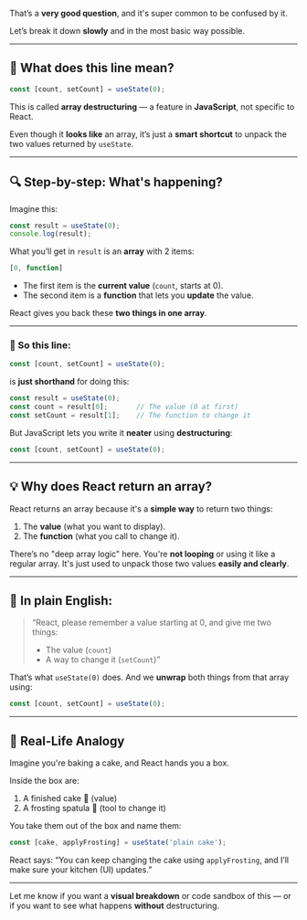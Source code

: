 That’s a **very good question**, and it's super common to be confused by it.

Let’s break it down **slowly** and in the most basic way possible.

---

## 🧠 What does this line mean?

```js
const [count, setCount] = useState(0);
```

This is called **array destructuring** — a feature in **JavaScript**, not specific to React.

Even though it **looks like** an array, it’s just a **smart shortcut** to unpack the two values returned by `useState`.

---

## 🔍 Step-by-step: What's happening?

Imagine this:

```js
const result = useState(0);
console.log(result);
```

What you’ll get in `result` is an **array** with 2 items:

```js
[0, function]
```

* The first item is the **current value** (`count`, starts at 0).
* The second item is a **function** that lets you **update** the value.

React gives you back these **two things in one array**.

---

### 🧪 So this line:

```js
const [count, setCount] = useState(0);
```

is **just shorthand** for doing this:

```js
const result = useState(0);
const count = result[0];       // The value (0 at first)
const setCount = result[1];    // The function to change it
```

But JavaScript lets you write it **neater** using **destructuring**:

```js
const [count, setCount] = useState(0);
```

---

## 💡 Why does React return an array?

React returns an array because it's a **simple way** to return two things:

1. The **value** (what you want to display).
2. The **function** (what you call to change it).

There’s no "deep array logic" here. You're **not looping** or using it like a regular array. It's just used to unpack those two values **easily and clearly**.

---

## 📌 In plain English:

> “React, please remember a value starting at 0,
> and give me two things:
>
> * The value (`count`)
> * A way to change it (`setCount`)”

That’s what `useState(0)` does.
And we **unwrap** both things from that array using:

```js
const [count, setCount] = useState(0);
```

---

## 🔄 Real-Life Analogy

Imagine you're baking a cake, and React hands you a box.

Inside the box are:

1. A finished cake 🎂 (value)
2. A frosting spatula 🍴 (tool to change it)

You take them out of the box and name them:

```js
const [cake, applyFrosting] = useState('plain cake');
```

React says: “You can keep changing the cake using `applyFrosting`, and I’ll make sure your kitchen (UI) updates.”

---

Let me know if you want a **visual breakdown** or code sandbox of this — or if you want to see what happens **without** destructuring.
